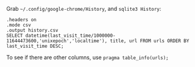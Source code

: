 Grab `~/.config/google-chrome/History`, and `sqlite3 History`:

```sqlite
.headers on
.mode csv
.output history.csv
SELECT datetime(last_visit_time/1000000-11644473600,'unixepoch','localtime'), title, url FROM urls ORDER BY last_visit_time DESC;
```

To see if there are other columns, use `pragma table_info(urls);`
